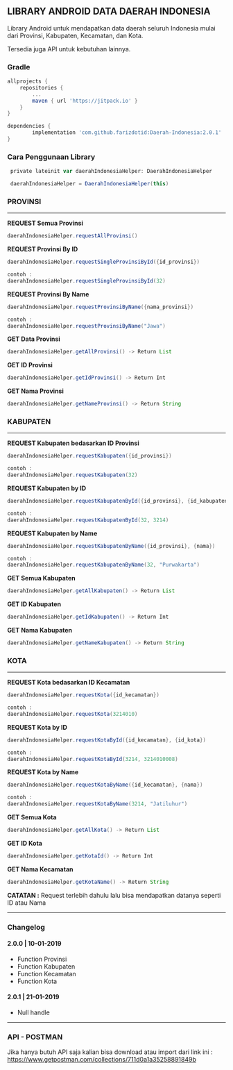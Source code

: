 ## LIBRARY ANDROID DATA DAERAH INDONESIA

Library Android untuk mendapatkan data daerah seluruh Indonesia mulai dari
Provinsi, Kabupaten, Kecamatan, dan Kota.

Tersedia juga API untuk kebutuhan lainnya.

### Gradle

```groovy
allprojects {
    repositories {
        ...
        maven { url 'https://jitpack.io' }
    }
}
```

```groovy
dependencies {
        implementation 'com.github.farizdotid:Daerah-Indonesia:2.0.1'
}
```

### Cara Penggunaan Library

```groovy
 private lateinit var daerahIndonesiaHelper: DaerahIndonesiaHelper

 daerahIndonesiaHelper = DaerahIndonesiaHelper(this)
```

### PROVINSI
---

**REQUEST Semua Provinsi**

```groovy
daerahIndonesiaHelper.requestAllProvinsi()
```

**REQUEST Provinsi By ID**

```groovy
daerahIndonesiaHelper.requestSingleProvinsiById({id_provinsi})

contoh :
daerahIndonesiaHelper.requestSingleProvinsiById(32)
```

**REQUEST Provinsi By Name**

```groovy
daerahIndonesiaHelper.requestProvinsiByName({nama_provinsi})

contoh :
daerahIndonesiaHelper.requestProvinsiByName("Jawa")
```

**GET Data Provinsi**

```groovy
daerahIndonesiaHelper.getAllProvinsi() -> Return List
```

**GET ID Provinsi**

```groovy
daerahIndonesiaHelper.getIdProvinsi() -> Return Int
```

**GET Nama Provinsi**

```groovy
daerahIndonesiaHelper.getNameProvinsi() -> Return String
```

### KABUPATEN
---

**REQUEST Kabupaten bedasarkan ID Provinsi**

```groovy
daerahIndonesiaHelper.requestKabupaten({id_provinsi})

contoh :
daerahIndonesiaHelper.requestKabupaten(32)
```

**REQUEST Kabupaten by ID**

```groovy
daerahIndonesiaHelper.requestKabupatenById({id_provinsi}, {id_kabupaten})

contoh :
daerahIndonesiaHelper.requestKabupatenById(32, 3214)
```

**REQUEST Kabupaten by Name**

```groovy
daerahIndonesiaHelper.requestKabupatenByName({id_provinsi}, {nama})

contoh :
daerahIndonesiaHelper.requestKabupatenByName(32, "Purwakarta")
```

**GET Semua Kabupaten**

```groovy
daerahIndonesiaHelper.getAllKabupaten() -> Return List
```

**GET ID Kabupaten**

```groovy
daerahIndonesiaHelper.getIdKabupaten() -> Return Int
```

**GET Nama Kabupaten**

```groovy
daerahIndonesiaHelper.getNameKabupaten() -> Return String
```

### KOTA
---

**REQUEST Kota bedasarkan ID Kecamatan**

```groovy
daerahIndonesiaHelper.requestKota({id_kecamatan})

contoh :
daerahIndonesiaHelper.requestKota(3214010)
```

**REQUEST Kota by ID**

```groovy
daerahIndonesiaHelper.requestKotaById({id_kecamatan}, {id_kota})

contoh :
daerahIndonesiaHelper.requestKotaById(3214, 3214010008)
```

**REQUEST Kota by Name**

```groovy
daerahIndonesiaHelper.requestKotaByName({id_kecamatan}, {nama})

contoh :
daerahIndonesiaHelper.requestKotaByName(3214, "Jatiluhur")
```

**GET Semua Kota**

```groovy
daerahIndonesiaHelper.getAllKota() -> Return List
```

**GET ID Kota**

```groovy
daerahIndonesiaHelper.getKotaId() -> Return Int
```

**GET Nama Kecamatan**

```groovy
daerahIndonesiaHelper.getKotaName() -> Return String
```

**CATATAN :**
Request terlebih dahulu lalu bisa mendapatkan datanya seperti ID atau Nama

---

### Changelog

#### 2.0.0 | 10-01-2019
* Function Provinsi
* Function Kabupaten
* Function Kecamatan
* Function Kota

#### 2.0.1 | 21-01-2019
* Null handle

---
### API - POSTMAN

Jika hanya butuh API saja kalian bisa download atau import dari link ini :
https://www.getpostman.com/collections/711d0a1a35258891849b